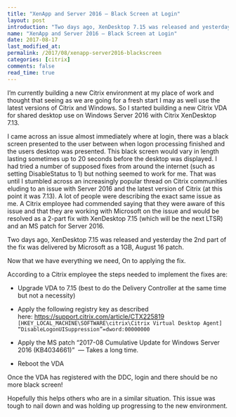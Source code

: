 ```yaml
---
title: "XenApp and Server 2016 – Black Screen at Login"
layout: post
introduction: "Two days ago, XenDesktop 7.15 was released and yesterday the 2nd part of the fix was delivered by Microsoft as a 1GB, August 16 patch."
name: "XenApp and Server 2016 – Black Screen at Login"
date: 2017-08-17
last_modified_at:
permalink: /2017/08/xenapp-server2016-blackscreen
categories: [citrix]
comments: false
read_time: true
---
```


I’m currently building a new Citrix environment at my place of work and thought that seeing as we are going for a fresh start I may as well use the latest versions of Citrix and Windows. So I started building a new Citrix VDA for shared desktop use on Windows Server 2016 with Citrix XenDesktop 7.13.

I came across an issue almost immediately where at login, there was a black screen presented to the user between when logon processing finished and the users desktop was presented. This black screen would vary in length lasting sometimes up to 20 seconds before the desktop was displayed. I had tried a number of supposed fixes from around the internet (such as setting DisableStatus to 1) but nothing seemed to work for me. That was until I stumbled across an increasingly popular thread on Citrix communities eluding to an issue with Server 2016 and the latest version of Citrix (at this point it was 7.13). A lot of people were describing the exact same issue as me. A Citrix employee had commended saying that they were aware of this issue and that they are working with Microsoft on the issue and would be resolved as a 2-part fix with XenDesktop 7.15 (which will be the next LTSR) and an MS patch for Server 2016.

Two days ago, XenDesktop 7.15 was released and yesterday the 2nd part of the fix was delivered by Microsoft as a 1GB, August 16 patch.

Now that we have everything we need, On to applying the fix.

According to a Citrix employee the steps needed to implement the fixes are:

* Upgrade VDA to 7.15 (best to do the Delivery Controller at the same time but not a necessity)
* Apply the following registry key as described here: https://support.citrix.com/article/CTX225819
  `[HKEY_LOCAL_MACHINE\SOFTWARE\citrix\Citrix Virtual Desktop Agent] “DisableLogonUISuppression”=dword:00000000`

* Apply the MS patch “2017-08 Cumulative Update for Windows Server 2016 (KB4034661)”  — Takes a long time.
* Reboot the VDA

Once the VDA has registered with the DDC, login and there should be no more black screen!

Hopefully this helps others who are in a similar situation. This issue was tough to nail down and was holding up progressing to the new environment.

